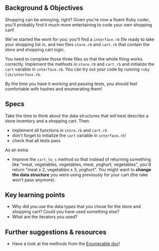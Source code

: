 ## Background & Objectives

Shopping can be annoying, right? Given you're now a fluent Ruby coder, you'll probably find it much more entertaining to code your own shopping cart!

We've started the work for you: you'll find a `interface.rb` file ready to take your shopping list in, and two files `store.rb` and `cart.rb` that contain the store and shopping cart logic.

You need to complete those three files so that the whole thing works correctly. Implement the methods in `store.rb` and `cart.rb` and initialize the `cart` variable in `interface.rb`.
You can try out your code by running `ruby lib/interface.rb`.

By the time you have it working and passing tests, you should feel comfortable with hashes and enumerating them!

## Specs

Take the time to think about the data structures that will best describe a store inventory and a shopping cart. Then:

- implement all functions in `store.rb` and `cart.rb`
- don't forget to initialize the `cart` variable in `interface.rb`!
- check that all tests pass

As an extra:

- Improve the `cart_to_s` method so that instead of returning something like
"meat, vegetables, vegetables, meat, yoghurt, vegetables", you'd return
"meat x 2, vegetables x 3, yoghurt". You might want to **change the data structure** you were using previously for your cart (the rake won't pass anymore).

## Key learning points

* Why did you use the data types that you chose for the store and shopping cart? Could you have used something else?
* What are the iterators you used?

## Further suggestions & resources

* Have a look at the methods from the [Enumerable doc](http://ruby-doc.org/core-2.5.3/Enumerable.html)!
